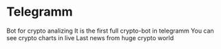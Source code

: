 # Telegramm
Bot for crypto analizing
It is the first full crypto-bot in telegramm 
You can see crypto charts in live
Last news from huge crypto world
